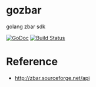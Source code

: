 # gozbar
golang zbar sdk

[![GoDoc](https://godoc.org/github.com/lvzhihao/gozbar?status.svg)](https://godoc.org/github.com/lvzhihao/gozbar)
[![Build Status](https://travis-ci.org/lvzhihao/gozbar.svg?branch=master)](https://travis-ci.org/lvzhihao/gozbar)

# Reference
* http://zbar.sourceforge.net/api 
